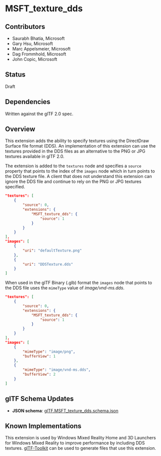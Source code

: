 # MSFT_texture_dds 

## Contributors

* Saurabh Bhatia, Microsoft
* Gary Hsu, Microsoft
* Marc Appelsmeier, Microsoft
* Dag Frommhold, Microsoft 
* John Copic, Microsoft 

## Status

Draft

## Dependencies

Written against the glTF 2.0 spec.

## Overview

This extension adds the ability to specify textures using the DirectDraw Surface file format (DDS). An implementation of this extension can use the textures provided in the DDS files as an alternative to the PNG or JPG textures available in glTF 2.0.

The extension is added to the `textures` node and specifies a `source` property that points to the index of the `images` node which in turn points to the DDS texture file. A client that does not understand this extension can ignore the DDS file and continue to rely on the PNG or JPG textures specified.

```json
"textures": [
    {
        "source": 0,
        "extensions": {
            "MSFT_texture_dds": {
                "source": 1
            }
        }
    }
],
"images": [
    {
        "uri": "defaultTexture.png"
    },
    {
        "uri": "DDSTexture.dds"
    }
]
```
When used in the glTF Binary (.glb) format the `images` node that points to the DDS file uses the `mimeType` value of *image/vnd-ms.dds*.

```json
"textures": [
    {
        "source": 0,
        "extensions": {
            "MSFT_texture_dds": {
                "source": 1
            }
        }
    }
],
"images": [
    {
        "mimeType": "image/png",
        "bufferView": 1
    },
    {
        "mimeType": "image/vnd-ms.dds",
        "bufferView": 2
    }
]
```

## glTF Schema Updates

* **JSON schema**: [glTF.MSFT_texture_dds.schema.json](schema/glTF.MSFT_texture_dds.schema.json)

## Known Implementations

This extension is used by Windows Mixed Reality Home and 3D Launchers for Windows Mixed Reality to improve performance by including DDS textures. [glTF-Toolkit](https://github.com/Microsoft/glTF-Toolkit) can be used to generate files that use this extension.